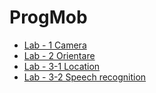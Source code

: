 # ProgMob
  
 - [Lab - 1 Camera](https://mizuioshi.github.io/ProgMob/lab1/camera.html) 
 - [Lab - 2 Orientare](https://progmob.github.io/ProgMob/lab2/orientare.html) 
 - [Lab - 3-1 Location](https://progmobi.github.io/ProgMob/lab3-1/location.html) 
 - [Lab - 3-2 Speech recognition](https://progmob.github.io/ProgMob/lab3-2/speech.html)
